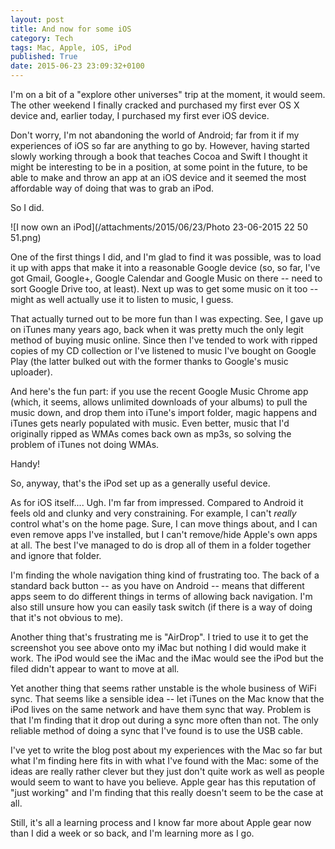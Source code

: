 ```yaml
---
layout: post
title: And now for some iOS
category: Tech
tags: Mac, Apple, iOS, iPod
published: True
date: 2015-06-23 23:09:32+0100
---
```


I'm on a bit of a "explore other universes" trip at the moment, it would seem.
The other weekend I finally cracked and purchased my first ever OS X device
and, earlier today, I purchased my first ever iOS device.

Don't worry, I'm not abandoning the world of Android; far from it if my
experiences of iOS so far are anything to go by. However, having started
slowly working through a book that teaches Cocoa and Swift I thought it might
be interesting to be in a position, at some point in the future, to be able
to make and throw an app at an iOS device and it seemed the most affordable
way of doing that was to grab an iPod.

So I did.

![I now own an iPod](/attachments/2015/06/23/Photo 23-06-2015 22 50 51.png)

One of the first things I did, and I'm glad to find it was possible, was to
load it up with apps that make it into a reasonable Google device (so, so far,
I've got Gmail, Google+, Google Calendar and Google Music on there -- need
to sort Google Drive too, at least). Next up was to get some music on it too --
might as well actually use it to listen to music, I guess.

That actually turned out to be more fun than I was expecting. See, I gave up
on iTunes many years ago, back when it was pretty much the only legit method
of buying music online. Since then I've tended to work with ripped copies of
my CD collection or I've listened to music I've bought on Google Play (the
latter bulked out with the former thanks to Google's music uploader).

And here's the fun part: if you use the recent Google Music Chrome app (which,
it seems, allows unlimited downloads of your albums) to pull the music down,
and drop them into iTune's import folder, magic happens and iTunes gets
nearly populated with music. Even better, music that I'd originally ripped as
WMAs comes back own as mp3s, so solving the problem of iTunes not doing WMAs.

Handy!

So, anyway, that's the iPod set up as a generally useful device.

As for iOS itself.... Ugh. I'm far from impressed. Compared to Android it
feels old and clunky and very constraining. For example, I can't _really_
control what's on the home page. Sure, I can move things about, and I can
even remove apps I've installed, but I can't remove/hide Apple's own apps
at all. The best I've managed to do is drop all of them in a folder together
and ignore that folder.

I'm finding the whole navigation thing kind of frustrating too. The back of
a standard back button -- as you have on Android -- means that different apps
seem to do different things in terms of allowing back navigation. I'm also
still unsure how you can easily task switch (if there is a way of doing that
it's not obvious to me).

Another thing that's frustrating me is "AirDrop". I tried to use it to get
the screenshot you see above onto my iMac but nothing I did would make it work.
The iPod would see the iMac and the iMac would see the iPod but the filed
didn't appear to want to move at all.

Yet another thing that seems rather unstable is the whole business of WiFi
sync. That seems like a sensible idea -- let iTunes on the Mac know that
the iPod lives on the same network and have them sync that way. Problem is
that I'm finding that it drop out during a sync more often than not. The only
reliable method of doing a sync that I've found is to use the USB cable.

I've yet to write the blog post about my experiences with the Mac so far
but what I'm finding here fits in with what I've found with the Mac: some
of the ideas are really rather clever but they just don't quite work as
well as people would seem to want to have you believe. Apple gear has this
reputation of "just working" and I'm finding that this really doesn't seem
to be the case at all.

Still, it's all a learning process and I know far more about Apple gear now
than I did a week or so back, and I'm learning more as I go.

[//]: # (2015-06-23-and-now-for-some-ios.md ends here)
